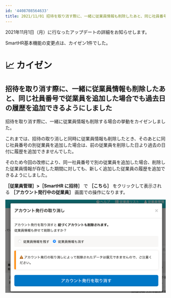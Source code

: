 ```yaml
---
id: '4408708564633'
title: 2021/11/01 招待を取り消す際に、一緒に従業員情報も削除したあと、同じ社員番号で従業員を追加した場合でも過去日の履歴を追加できるようにしました
---
```

2021年11月1日（月）に行なったアップデートの詳細をお知らせします。

SmartHR基本機能の変更点は、カイゼン1件でした。

# 📈 カイゼン

## 招待を取り消す際に、一緒に従業員情報も削除したあと、同じ社員番号で従業員を追加した場合でも過去日の履歴を追加できるようにしました

招待を取り消す際に、一緒に従業員情報も削除する場合の挙動をカイゼンしました。

これまでは、招待の取り消しと同時に従業員情報も削除したとき、そのあとに同じ社員番号の別従業員を追加した場合は、前の従業員を削除した日より過去の日付に履歴を追加できませんでした。

そのため今回の改修により、同一社員番号で別の従業員を追加した場合、削除した従業員情報が存在した期間に対しても、新しく追加した従業員の履歴を追加できるようにしました。

 **［従業員管理］>［SmartHR に招待］** で **［こちら］** をクリックして表示される **［アカウント発行中の従業員］** 画面での操作になります。

![](./__________2021-11-02_9_43_19.png)
